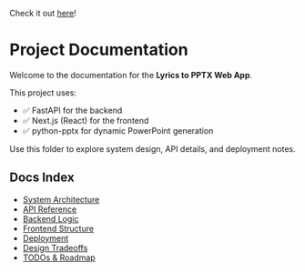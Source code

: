 Check it out [here](https://lyrics-to-pptx-web.vercel.app/)!

# Project Documentation

Welcome to the documentation for the **Lyrics to PPTX Web App**.

This project uses:

- ✅ FastAPI for the backend
- ✅ Next.js (React) for the frontend
- ✅ python-pptx for dynamic PowerPoint generation

Use this folder to explore system design, API details, and deployment notes.

## Docs Index

- [System Architecture](architecture.md)
- [API Reference](api.md)
- [Backend Logic](backend.md)
- [Frontend Structure](frontend.md)
- [Deployment](deployment.md)
- [Design Tradeoffs](tradeoffs.md)
- [TODOs & Roadmap](todos.md)
